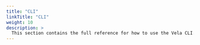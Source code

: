 ```yaml
---
title: "CLI"
linkTitle: "CLI"
weight: 10
description: >
  This section contains the full reference for how to use the Vela CLI.
---
```


